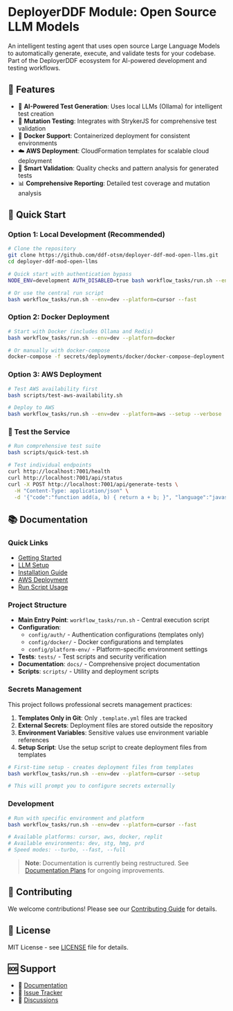 # DeployerDDF Module: Open Source LLM Models

An intelligent testing agent that uses open source Large Language Models to automatically generate, execute, and validate tests for your codebase. Part of the DeployerDDF ecosystem for AI-powered development and testing workflows.

## 🚀 Features

- 🤖 **AI-Powered Test Generation**: Uses local LLMs (Ollama) for intelligent test creation
- 🧬 **Mutation Testing**: Integrates with StrykerJS for comprehensive test validation
- 🐳 **Docker Support**: Containerized deployment for consistent environments
- ☁️ **AWS Deployment**: CloudFormation templates for scalable cloud deployment
- 🔄 **Smart Validation**: Quality checks and pattern analysis for generated tests
- 📊 **Comprehensive Reporting**: Detailed test coverage and mutation analysis

## 🏃 Quick Start

### Option 1: Local Development (Recommended)
```bash
# Clone the repository
git clone https://github.com/ddf-otsm/deployer-ddf-mod-open-llms.git
cd deployer-ddf-mod-open-llms

# Quick start with authentication bypass
NODE_ENV=development AUTH_DISABLED=true bash workflow_tasks/run.sh --env=dev --platform=cursor --fast

# Or use the central run script
bash workflow_tasks/run.sh --env=dev --platform=cursor --fast
```

### Option 2: Docker Deployment
```bash
# Start with Docker (includes Ollama and Redis)
bash workflow_tasks/run.sh --env=dev --platform=docker

# Or manually with docker-compose
docker-compose -f secrets/deployments/docker/docker-compose-deployment.yml up -d
```

### Option 3: AWS Deployment
```bash
# Test AWS availability first
bash scripts/test-aws-availability.sh

# Deploy to AWS
bash workflow_tasks/run.sh --env=dev --platform=aws --setup --verbose
```

### 🧪 Test the Service
```bash
# Run comprehensive test suite
bash scripts/quick-test.sh

# Test individual endpoints
curl http://localhost:7001/health
curl http://localhost:7001/api/status
curl -X POST http://localhost:7001/api/generate-tests \
  -H "Content-Type: application/json" \
  -d '{"code":"function add(a, b) { return a + b; }", "language":"javascript"}'
```

## 📚 Documentation

### Quick Links
- [Getting Started](docs/guides/getting-started.md)
- [LLM Setup](docs/guides/llm-setup.md)
- [Installation Guide](docs/setup/installation.md)
- [AWS Deployment](docs/deploy/aws.md)
- [Run Script Usage](docs/setup/run_script_usage.md)

### Project Structure
- **Main Entry Point**: `workflow_tasks/run.sh` - Central execution script
- **Configuration**: 
  - `config/auth/` - Authentication configurations (templates only)
  - `config/docker/` - Docker configurations and templates
  - `config/platform-env/` - Platform-specific environment settings
- **Tests**: `tests/` - Test scripts and security verification
- **Documentation**: `docs/` - Comprehensive project documentation
- **Scripts**: `scripts/` - Utility and deployment scripts

### Secrets Management

This project follows professional secrets management practices:

1. **Templates Only in Git**: Only `.template.yml` files are tracked
2. **External Secrets**: Deployment files are stored outside the repository
3. **Environment Variables**: Sensitive values use environment variable references
4. **Setup Script**: Use the setup script to create deployment files from templates

```bash
# First-time setup - creates deployment files from templates
bash workflow_tasks/run.sh --env=dev --platform=cursor --setup

# This will prompt you to configure secrets externally
```

### Development
```bash
# Run with specific environment and platform
bash workflow_tasks/run.sh --env=dev --platform=cursor --fast

# Available platforms: cursor, aws, docker, replit
# Available environments: dev, stg, hmg, prd
# Speed modes: --turbo, --fast, --full
```

> **Note**: Documentation is currently being restructured. See [Documentation Plans](docs/todos/plans/) for ongoing improvements.

## 🤝 Contributing

We welcome contributions! Please see our [Contributing Guide](CONTRIBUTING.md) for details.

## 📄 License

MIT License - see [LICENSE](LICENSE) file for details.

## 🆘 Support

- 📖 [Documentation](docs/)
- 🐛 [Issue Tracker](https://github.com/ddf-otsm/deployer-ddf-mod-open-llms/issues)
- 💬 [Discussions](https://github.com/ddf-otsm/deployer-ddf-mod-open-llms/discussions)